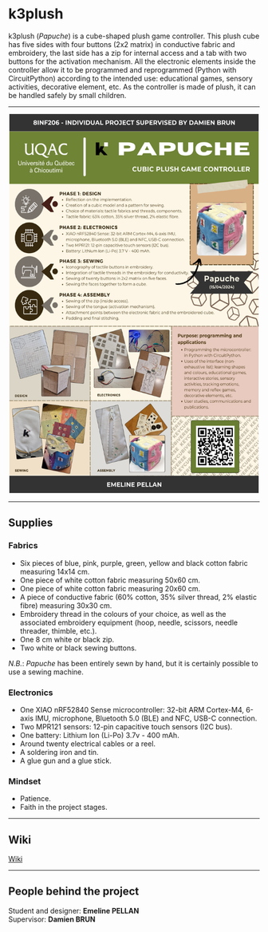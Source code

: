 # k3plush
k3plush (*Papuche*) is a cube-shaped plush game controller. This plush cube has five sides with four buttons (2x2 matrix) in conductive fabric and embroidery, the last side has a zip for internal access and a tab with two buttons for the activation mechanism. All the electronic elements inside the controller allow it to be programmed and reprogrammed (Python with CircuitPython) according to the intended use: educational games, sensory activities, decorative element, etc. As the controller is made of plush, it can be handled safely by small children.

***

<p align="center">
  <img src="https://github.com/keycube/k3plush/blob/main/assets/poster/papucheEnglish.png" alt="English poster" width="500" height="760" />
</p>

***

## Supplies

### Fabrics
- Six pieces of blue, pink, purple, green, yellow and black cotton fabric measuring 14x14 cm.
- One piece of white cotton fabric measuring 50x60 cm.
- One piece of white cotton fabric measuring 20x60 cm.
- A piece of conductive fabric (60% cotton, 35% silver thread, 2% elastic fibre) measuring 30x30 cm.
- Embroidery thread in the colours of your choice, as well as the associated embroidery equipment (hoop, needle, scissors, needle threader, thimble, etc.).
- One 8 cm white or black zip.
- Two white or black sewing buttons.

*N.B.*: *Papuche* has been entirely sewn by hand, but it is certainly possible to use a sewing machine.

### Electronics
- One XIAO nRF52840 Sense microcontroller: 32-bit ARM Cortex-M4, 6-axis IMU, microphone, Bluetooth 5.0 (BLE) and NFC, USB-C connection.
- Two MPR121 sensors: 12-pin capacitive touch sensors (I2C bus).
- One battery: Lithium Ion (Li-Po) 3.7v - 400 mAh.
- Around twenty electrical cables or a reel.
- A soldering iron and tin.
- A glue gun and a glue stick.

### Mindset
- Patience.
- Faith in the project stages.

***

## Wiki
[Wiki](https://github.com/keycube/k3plush/wiki)

***

## People behind the project
Student and designer: **Emeline PELLAN**<br>
Supervisor: **Damien BRUN**
